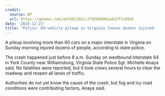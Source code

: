 ```yaml
---
credit:
  source: AP
  url: https://apnews.com/ab35613d2cc279586806aa622f7c89a5
date: '2019-12-23'
title: 'Police: 69-vehicle pileup in Virginia leaves dozens injured'
---
```



A pileup involving more than 60 cars on a major interstate in Virginia on Sunday morning injured dozens of people, according to state police.

The crash happened just before 8 a.m. Sunday on westbound Interstate 64 in York County near Williamsburg, Virginia State Police Sgt. Michelle Anaya said. No fatalities were reported, but it took crews several hours to clear the roadway and reopen all lanes of traffic.

Authorities do not yet know the cause of the crash, but fog and icy road conditions were contributing factors, Anaya said.